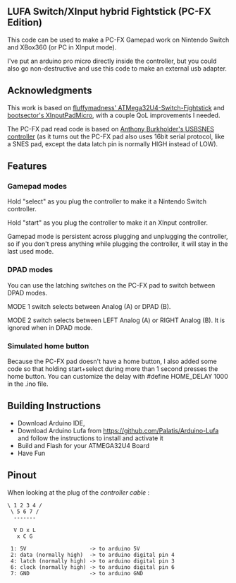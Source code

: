 ## LUFA Switch/XInput hybrid Fightstick (PC-FX Edition)

This code can be used to make a PC-FX Gamepad work on Nintendo Switch and XBox360 (or PC in XInput mode).

I've put an arduino pro micro directly inside the controller, but you could also go non-destructive and use this code to make an external usb adapter.

## Acknowledgments

This work is based on [fluffymadness' ATMega32U4-Switch-Fightstick](https://github.com/fluffymadness/ATMega32U4-Switch-Fightstick)
 and [bootsector's XInputPadMicro](https://github.com/bootsector/XInputPadMicro), with a couple QoL improvements I needed.
 
The PC-FX pad read code is based on [Anthony Burkholder's USBSNES controller](https://github.com/burks10/Arduino-SNES-Controller) (as it turns out the PC-FX pad also uses 16bit serial protocol, like a SNES pad, except the data latch pin is normally HIGH instead of LOW).
 
## Features

### Gamepad modes

Hold "select" as you plug the controller to make it a Nintendo Switch controller.

Hold "start" as you plug the controller to make it an XInput controller.

Gamepad mode is persistent across plugging and unplugging the controller, so if you don't press anything while plugging the controller, it will stay in the last used mode. 

### DPAD modes

You can use the latching switches on the PC-FX pad to switch between DPAD modes.

MODE 1 switch selects between Analog (A) or DPAD (B).

MODE 2 switch selects between LEFT Analog (A) or RIGHT Analog (B). 
It is ignored when in DPAD mode. 

### Simulated home button

Because the PC-FX pad doesn't have a home button, I also added some code so that holding start+select during more than 1 second presses the home button. You can customize the delay with #define HOME_DELAY 1000 in the .ino file.

## Building Instructions

- Download Arduino IDE, 
- Download Arduino Lufa from https://github.com/Palatis/Arduino-Lufa and follow the instructions to install and activate it
- Build and Flash for your ATMEGA32U4 Board
- Have Fun

## Pinout

When looking at the plug of the *controller cable* :
```___________
\ 1 2 3 4 /
 \ 5 6 7 /
  -------

  V D x L
   x C G
  
 1: 5V                    -> to arduino 5V
 2: data (normally high)  -> to arduino digital pin 4
 4: latch (normally high) -> to arduino digital pin 3
 6: clock (normally high) -> to arduino digital pin 6
 7: GND                   -> to arduino GND

 ```

